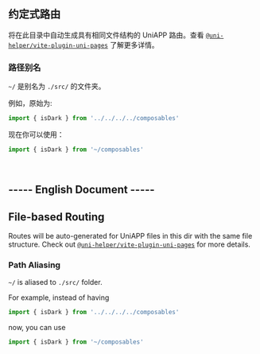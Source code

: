 ## 约定式路由

将在此目录中自动生成具有相同文件结构的 UniAPP 路由。查看 [`@uni-helper/vite-plugin-uni-pages`](https://github.com/uni-helper/vite-plugin-uni-pages) 了解更多详情。

### 路径别名

`~/` 是别名为 `./src/` 的文件夹。

例如，原始为:

```ts
import { isDark } from '../../../../composables'
```

现在你可以使用：

```ts
import { isDark } from '~/composables'
```

<br />

## ----- English Document -----

## File-based Routing

Routes will be auto-generated for UniAPP files in this dir with the same file structure.
Check out [`@uni-helper/vite-plugin-uni-pages`](https://github.com/uni-helper/vite-plugin-uni-pages) for more details.

### Path Aliasing

`~/` is aliased to `./src/` folder.

For example, instead of having

```ts
import { isDark } from '../../../../composables'
```

now, you can use

```ts
import { isDark } from '~/composables'
```
